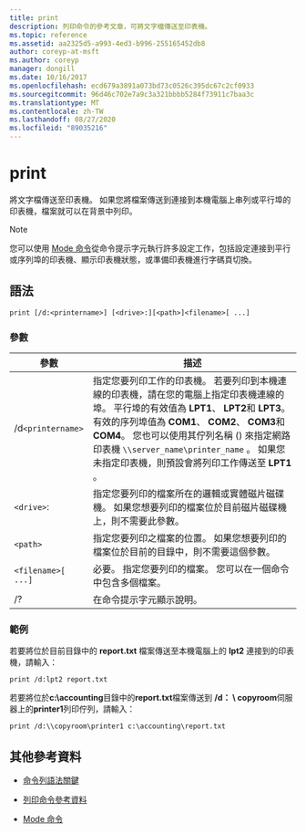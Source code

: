 ```yaml
---
title: print
description: 列印命令的參考文章，可將文字檔傳送至印表機。
ms.topic: reference
ms.assetid: aa2325d5-a993-4ed3-b996-255165452db8
author: coreyp-at-msft
ms.author: coreyp
manager: dongill
ms.date: 10/16/2017
ms.openlocfilehash: ecd679a3891a073bd73c0526c395dc67c2cf0933
ms.sourcegitcommit: 96d46c702e7a9c3a321bbbb5284f73911c7baa3c
ms.translationtype: MT
ms.contentlocale: zh-TW
ms.lasthandoff: 08/27/2020
ms.locfileid: "89035216"
---
```

# <a name="print"></a>print

將文字檔傳送至印表機。 如果您將檔案傳送到連接到本機電腦上串列或平行埠的印表機，檔案就可以在背景中列印。

> [!NOTE]
> 您可以使用 [Mode 命令](mode.md)從命令提示字元執行許多設定工作，包括設定連接到平行或序列埠的印表機、顯示印表機狀態，或準備印表機進行字碼頁切換。

## <a name="syntax"></a>語法

```
print [/d:<printername>] [<drive>:][<path>]<filename>[ ...]
```

### <a name="parameters"></a>參數

| 參數 | 描述 |
|--|--|
| /d`<printername>` | 指定您要列印工作的印表機。 若要列印到本機連線的印表機，請在您的電腦上指定印表機連線的埠。 平行埠的有效值為 **LPT1**、 **LPT2**和 **LPT3**。 有效的序列埠值為 **COM1**、 **COM2**、 **COM3**和 **COM4**。 您也可以使用其佇列名稱 () 來指定網路印表機 `\\server_name\printer_name` 。 如果您未指定印表機，則預設會將列印工作傳送至 **LPT1** 。 |
| `<drive>`: | 指定您要列印的檔案所在的邏輯或實體磁片磁碟機。 如果您想要列印的檔案位於目前磁片磁碟機上，則不需要此參數。 |
| `<path>` | 指定您要列印之檔案的位置。 如果您想要列印的檔案位於目前的目錄中，則不需要這個參數。 |
| `<filename>[ ...]` | 必要。 指定您要列印的檔案。 您可以在一個命令中包含多個檔案。 |
| /? | 在命令提示字元顯示說明。 |

### <a name="examples"></a>範例

若要將位於目前目錄中的 **report.txt** 檔案傳送至本機電腦上的 **lpt2** 連接到的印表機，請輸入：

```
print /d:lpt2 report.txt
```

若要將位於**c:\accounting**目錄中的**report.txt**檔案傳送到 **/d： \\ copyroom**伺服器上的**printer1**列印佇列，請輸入：

```
print /d:\\copyroom\printer1 c:\accounting\report.txt
```

## <a name="additional-references"></a>其他參考資料

- [命令列語法關鍵](command-line-syntax-key.md)

- [列印命令參考資料](print-command-reference.md)

- [Mode 命令](mode.md)